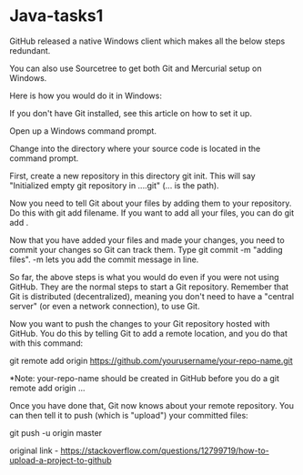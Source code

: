 # Java-tasks1


GitHub released a native Windows client which makes all the below steps redundant.

You can also use Sourcetree to get both Git and Mercurial setup on Windows.

Here is how you would do it in Windows:

If you don't have Git installed, see this article on how to set it up.

Open up a Windows command prompt.

Change into the directory where your source code is located in the command prompt.

First, create a new repository in this directory git init. This will say "Initialized empty git repository in ....git" (... is the path).

Now you need to tell Git about your files by adding them to your repository. Do this with git add filename. If you want to add all your files, you can do git add .

Now that you have added your files and made your changes, you need to commit your changes so Git can track them. Type git commit -m "adding files". -m lets you add the commit message in line.

So far, the above steps is what you would do even if you were not using GitHub. They are the normal steps to start a Git repository. Remember that Git is distributed (decentralized), meaning you don't need to have a "central server" (or even a network connection), to use Git.

Now you want to push the changes to your Git repository hosted with GitHub. You do this by telling Git to add a remote location, and you do that with this command:

git remote add origin https://github.com/yourusername/your-repo-name.git

*Note: your-repo-name should be created in GitHub before you do a git remote add origin ...

Once you have done that, Git now knows about your remote repository. You can then tell it to push (which is "upload") your committed files:

git push -u origin master

original link - https://stackoverflow.com/questions/12799719/how-to-upload-a-project-to-github
